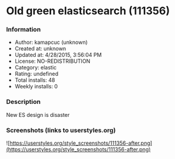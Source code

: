 # Old green elasticsearch (111356)

### Information
- Author: kamapcuc (unknown)
- Created at: unknown
- Updated at: 4/28/2015, 3:56:04 PM
- License: NO-REDISTRIBUTION
- Category: elastic
- Rating: undefined
- Total installs: 48
- Weekly installs: 0


### Description
New ES design is disaster


### Screenshots (links to userstyles.org)
![https://userstyles.org/style_screenshots/111356-after.png](https://userstyles.org/style_screenshots/111356-after.png)


